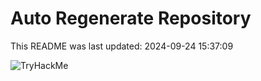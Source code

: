 # Auto Regenerate Repository

This README was last updated: 2024-09-24 15:37:09

 ![TryHackMe](https://tryhackme.com/badge/533634)